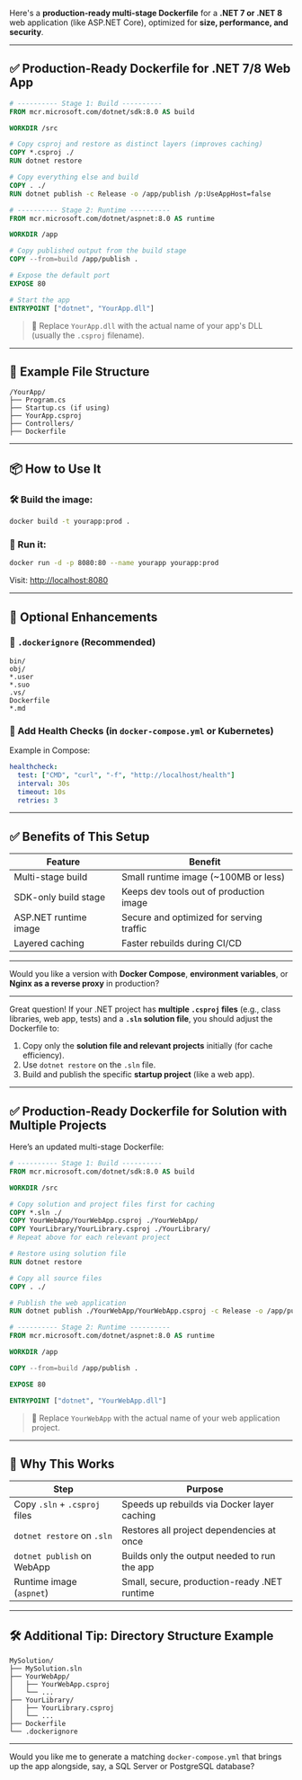 Here's a **production-ready multi-stage Dockerfile** for a **.NET 7 or .NET 8** web application (like ASP.NET Core), optimized for **size, performance, and security**.

---

## ✅ **Production-Ready Dockerfile for .NET 7/8 Web App**

```dockerfile
# ---------- Stage 1: Build ----------
FROM mcr.microsoft.com/dotnet/sdk:8.0 AS build

WORKDIR /src

# Copy csproj and restore as distinct layers (improves caching)
COPY *.csproj ./
RUN dotnet restore

# Copy everything else and build
COPY . ./
RUN dotnet publish -c Release -o /app/publish /p:UseAppHost=false

# ---------- Stage 2: Runtime ----------
FROM mcr.microsoft.com/dotnet/aspnet:8.0 AS runtime

WORKDIR /app

# Copy published output from the build stage
COPY --from=build /app/publish .

# Expose the default port
EXPOSE 80

# Start the app
ENTRYPOINT ["dotnet", "YourApp.dll"]
```

> 🔁 Replace `YourApp.dll` with the actual name of your app's DLL (usually the `.csproj` filename).

---

## 📁 Example File Structure

```
/YourApp/
├── Program.cs
├── Startup.cs (if using)
├── YourApp.csproj
├── Controllers/
├── Dockerfile
```

---

## 📦 How to Use It

### 🛠️ Build the image:

```bash
docker build -t yourapp:prod .
```

### 🚀 Run it:

```bash
docker run -d -p 8080:80 --name yourapp yourapp:prod
```

Visit: [http://localhost:8080](http://localhost:8080)

---

## 🧱 Optional Enhancements

### 🧾 `.dockerignore` (Recommended)

```dockerignore
bin/
obj/
*.user
*.suo
.vs/
Dockerfile
*.md
```

### 🧪 Add Health Checks (in `docker-compose.yml` or Kubernetes)

Example in Compose:

```yaml
healthcheck:
  test: ["CMD", "curl", "-f", "http://localhost/health"]
  interval: 30s
  timeout: 10s
  retries: 3
```

---

## ✅ Benefits of This Setup

| Feature               | Benefit                                  |
| --------------------- | ---------------------------------------- |
| Multi-stage build     | Small runtime image (\~100MB or less)    |
| SDK-only build stage  | Keeps dev tools out of production image  |
| ASP.NET runtime image | Secure and optimized for serving traffic |
| Layered caching       | Faster rebuilds during CI/CD             |

---

Would you like a version with **Docker Compose**, **environment variables**, or **Nginx as a reverse proxy** in production?

-------------------------------------------------------------------------------------------------------------------------

Great question! If your .NET project has **multiple `.csproj` files** (e.g., class libraries, web app, tests) and a **`.sln` solution file**, you should adjust the Dockerfile to:

1. Copy only the **solution file and relevant projects** initially (for cache efficiency).
2. Use `dotnet restore` on the `.sln` file.
3. Build and publish the specific **startup project** (like a web app).

---

## ✅ Production-Ready Dockerfile for Solution with Multiple Projects

Here’s an updated multi-stage Dockerfile:

```dockerfile
# ---------- Stage 1: Build ----------
FROM mcr.microsoft.com/dotnet/sdk:8.0 AS build

WORKDIR /src

# Copy solution and project files first for caching
COPY *.sln ./
COPY YourWebApp/YourWebApp.csproj ./YourWebApp/
COPY YourLibrary/YourLibrary.csproj ./YourLibrary/
# Repeat above for each relevant project

# Restore using solution file
RUN dotnet restore

# Copy all source files
COPY . ./

# Publish the web application
RUN dotnet publish ./YourWebApp/YourWebApp.csproj -c Release -o /app/publish /p:UseAppHost=false

# ---------- Stage 2: Runtime ----------
FROM mcr.microsoft.com/dotnet/aspnet:8.0 AS runtime

WORKDIR /app

COPY --from=build /app/publish .

EXPOSE 80

ENTRYPOINT ["dotnet", "YourWebApp.dll"]
```

> 🔁 Replace `YourWebApp` with the actual name of your web application project.

---

## 🧠 Why This Works

| Step                          | Purpose                                      |
| ----------------------------- | -------------------------------------------- |
| Copy `.sln` + `.csproj` files | Speeds up rebuilds via Docker layer caching  |
| `dotnet restore` on `.sln`    | Restores all project dependencies at once    |
| `dotnet publish` on WebApp    | Builds only the output needed to run the app |
| Runtime image (`aspnet`)      | Small, secure, production-ready .NET runtime |

---

## 🛠️ Additional Tip: Directory Structure Example

```
MySolution/
├── MySolution.sln
├── YourWebApp/
│   ├── YourWebApp.csproj
│   └── ...
├── YourLibrary/
│   ├── YourLibrary.csproj
│   └── ...
├── Dockerfile
└── .dockerignore
```

---

Would you like me to generate a matching `docker-compose.yml` that brings up the app alongside, say, a SQL Server or PostgreSQL database?
